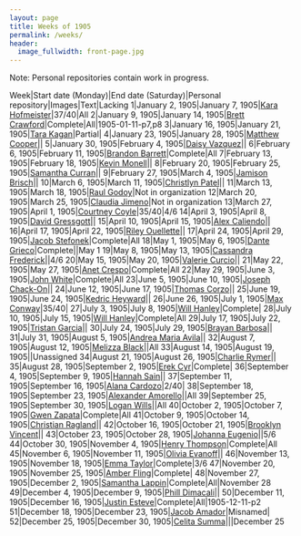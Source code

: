 ```yaml
---
layout: page
title: Weeks of 1905
permalink: /weeks/
header:
  image_fullwidth: front-page.jpg
---
```


Note: Personal repositories contain work in progress.

Week|Start date (Monday)|End date (Saturday)|Personal repository|Images|Text|Lacking
1|January 2, 1905|January 7, 1905|[Kara Hofmeister](https://github.com/karahofmeister/dig-eg-gaz)|37/40|All
2|January 9, 1905|January 14, 1905|[Brett Crawford](https://github.com/wbc13/dig-eg-gaz)|Complete|All|1905-01-11-p7,p8
3|January 16, 1905|January 21, 1905|[Tara Kagan](https://github.com/tkhagan/dig_eg)|Partial|
4|January 23, 1905|January 28, 1905|[Matthew Cooper](https://github.com/Mic15b/dig-eg-gaz)||
5|January 30, 1905|February 4, 1905|[Daisy Vazquez](https://github.com/dvazquez703/dig-eg-gaz)||
6|February 6, 1905|February 11, 1905|[Brandon Barrett](https://github.com/bcb14g/dig-eg-gaz)|Complete|All
7|February 13, 1905|February 18, 1905|[Kevin Monell](https://github.com/knm15e/dig-eg-gaz)||
8|February 20, 1905|February 25, 1905|[Samantha Curran](https://github.com/samrcurran/dig-eg-gaz)||
9|February 27, 1905|March 4, 1905|[Jamison Brisch](https://github.com/jbrisch19/dig-eg-gaz)||
10|March 6, 1905|March 11, 1905|[Christlyn Patel](https://github.com/cpp15c/dig-eg-gaz)||
11|March 13, 1905|March 18, 1905|[Raul Godoy]()|Not in organization
12|March 20, 1905|March 25, 1905|[Claudia Jimeno](https://github.com/cjimeno)|Not in organization
13|March 27, 1905|April 1, 1905|[Courtney Coyle](https://github.com/courtneyelon)|35/40|4/6
14|April 3, 1905|April 8, 1905|[David Gressgott](https://github.com/djdaviedave/dig-eg-gaz)||
15|April 10, 1905|April 15, 1905|[Alex Caliendo](https://github.com/RGOODY3210/dig-eg-gaz)||
16|April 17, 1905|April 22, 1905|[Riley Ouellette](https://github.com/rouellette07/dig-eg-gaz)||
17|April 24, 1905|April 29, 1905|[Jacob Stefonek](https://github.com/JacobStefonek/dig-eg-gaz)|Complete|All
18|May 1, 1905|May 6, 1905|[Dante Grieco](https://github.com/dgg15/dig-eg-gaz)|Complete||May 1
19|May 8, 1905|May 13, 1905|[Cassandra Frederick](https://github.com/caf15b)||4/6
20|May 15, 1905|May 20, 1905|[Valerie Curcio](https://github.com/valeriecurcio)||
21|May 22, 1905|May 27, 1905|[Anet Crespo](https://github.com/ac15at/dig-eg-gaz)|Complete|All
22|May 29, 1905|June 3, 1905|[John White](https://github.com/jcw3/dig-eg-gaz)|Complete|All
23|June 5, 1905|June 10, 1905|[Joseph Chack-On](https://github.com/jochack/dig-eg-gaz)||
24|June 12, 1905|June 17, 1905|[Thomas Corzo](https://github.com/ThomasC24)||
25|June 19, 1905|June 24, 1905|[Kedric Heyward](https://github.com/Kheyward/dig-eg-gaz)||
26|June 26, 1905|July 1, 1905|[Max Conway](https://github.com/maxconwayfsu/dig-eg-gaz)|35/40|
27|July 3, 1905|July 8, 1905|[Will Hanley](https://github.com/whanley/digital-Egyptian-Gazette/tree/master/my-content)|Complete|
28|July 10, 1905|July 15, 1905|[Will Hanley](https://github.com/whanley/digital-Egyptian-Gazette/tree/master/my-content)|Complete|All
29|July 17, 1905|July 22, 1905|[Tristan Garcia](https://github.com/tcg15)||
30|July 24, 1905|July 29, 1905|[Brayan Barbosa](https://github.com/brayanbar/dig-eg-gaz)||
31|July 31, 1905|August 5, 1905|[Andrea Maria Avila](https://github.com/ama15m)||
32|August 7, 1905|August 12, 1905|[Melizza Black](https://github.com/MelizzaBlack/dig-eg-gaz)||All
33|August 14, 1905|August 19, 1905|[]()|Unassigned
34|August 21, 1905|August 26, 1905|[Charlie Rymer](https://github.com/crymer)||
35|August 28, 1905|September 2, 1905|[Erek Cyr](https://github.com/ErekCyr/dig-eg-gaz)|Complete|
36|September 4, 1905|September 9, 1905|[Hannah Sain](https://github.com/hds15b/dig-eg-gaz)||
37|September 11, 1905|September 16, 1905|[Alana Cardozo](https://github.com/alc15g/dig-eg-gaz)|2/40|
38|September 18, 1905|September 23, 1905|[Alexander Amorello](https://github.com/AlexanderOlleroma/Dig_eg_gaz)||All
39|September 25, 1905|September 30, 1905|[Logan Wills](https://github.com/lcw16b/dig-eg-gaz)||All
40|October 2, 1905|October 7, 1905|[Gwen Zapata](https://github.com/Lionex/dig-eg-gaz)|Complete|All
41|October 9, 1905|October 14, 1905|[Christian Ragland](https://github.com/christianragland/dig-eg-gaz)||
42|October 16, 1905|October 21, 1905|[Brooklyn Vincent](https://github.com/bjv15/dig-eg-gaz)||
43|October 23, 1905|October 28, 1905|[Johanna Eugenio](https://github.com/jhannaeugenio/dig-eg-gaz)||5/6
44|October 30, 1905|November 4, 1905|[Henry Thompson](https://github.com/Hat15/Dig-eg-gaz)|Complete|All
45|November 6, 1905|November 11, 1905|[Olivia Evanoff](https://github.com/oliviaevanoff)||
46|November 13, 1905|November 18, 1905|[Emma Taylor](https://github.com/ekt16/dig-eg-gaz)|Complete|3/6
47|November 20, 1905|November 25, 1905|[Amber Fling](https://github.com/alf15c/dig-eg-gaz)|Complete|
48|November 27, 1905|December 2, 1905|[Samantha Lappin](https://github.com/Fibinocci1123/Dig-eg-gaz)|Complete|All|November 28
49|December 4, 1905|December 9, 1905|[Phill Dimacali](https://github.com/phillpd96)||
50|December 11, 1905|December 16, 1905|[Justin Esteve](https://github.com/jesteve3/dig-eg-gaz)|Complete|All|1905-12-11-p2
51|December 18, 1905|December 23, 1905|[Jacob Amador](https://github.com/jacobamador19/dig-eg-gaz)|Misnamed|
52|December 25, 1905|December 30, 1905|[Celita Summa](https://github.com/CelitaS/dig-eg-gaz)|||December 25
